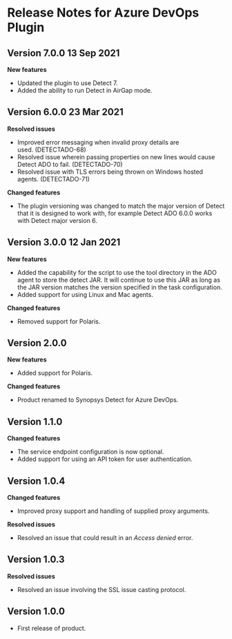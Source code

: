 # Release Notes for Azure DevOps Plugin

## Version 7.0.0 13 Sep 2021
**New features**

- Updated the plugin to use Detect 7.
- Added the ability to run Detect in AirGap mode.

## Version 6.0.0 23 Mar 2021
**Resolved issues**

- Improved error messaging when invalid proxy details are used. (DETECTADO-68)
- Resolved issue wherein passing properties on new lines would cause Detect ADO to fail. (DETECTADO-70)
- Resolved issue with TLS errors being thrown on Windows hosted agents. (DETECTADO-71) 

**Changed features**

- The plugin versioning was changed to match the major version of Detect that it is designed to work with, for example Detect ADO 6.0.0 works with Detect major version 6.

## Version 3.0.0 12 Jan 2021
**New features**

- Added the capability for the script to use the tool directory in the ADO agent to store the detect JAR. It will continue to use this JAR as long as the JAR version matches the version specified in the task configuration.
- Added support for using Linux and Mac agents.

**Changed features**

- Removed support for Polaris.

## Version 2.0.0
**New features**

- Added support for Polaris.

**Changed features**

- Product renamed to Synopsys Detect for Azure DevOps.

## Version 1.1.0
**Changed features**

- The service endpoint configuration is now optional.
- Added support for using an API token for user authentication.

## Version 1.0.4
**Changed features**

- Improved proxy support and handling of supplied proxy arguments.

**Resolved issues**

- Resolved an issue that could result in an *Access denied* error.

## Version 1.0.3
**Resolved issues**
- Resolved an issue involving the SSL issue casting protocol.

## Version 1.0.0
- First release of product.
